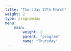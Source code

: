```yaml
---
title: "Thursday 27th March"
weight: 2
type: programday
menu:
    main:
        weight: 2
        parent: "program"
        name: "Thursday"
---
```

